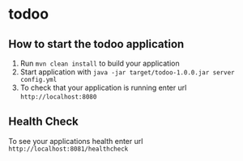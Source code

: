 # todoo

How to start the todoo application
---

1. Run `mvn clean install` to build your application
1. Start application with `java -jar target/todoo-1.0.0.jar server config.yml`
1. To check that your application is running enter url `http://localhost:8080`

Health Check
---

To see your applications health enter url `http://localhost:8081/healthcheck`
